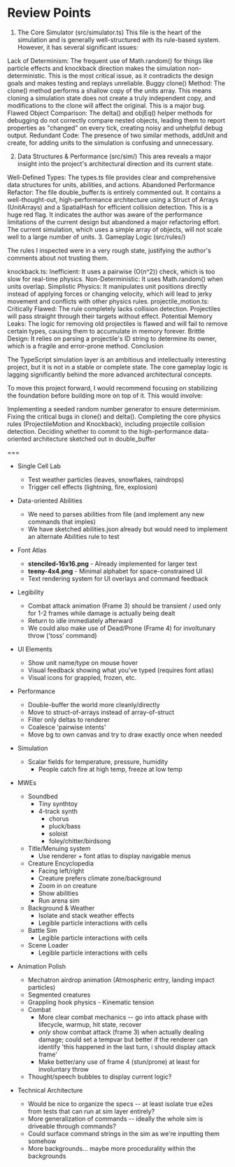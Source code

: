 # Review Points

1. The Core Simulator (src/simulator.ts)
This file is the heart of the simulation and is generally well-structured with its rule-based system. However, it has several significant issues:

Lack of Determinism: The frequent use of Math.random() for things like particle effects and knockback direction makes the simulation non-deterministic. This is the most critical issue, as it contradicts the design goals and makes testing and replays unreliable.
Buggy clone() Method: The clone() method performs a shallow copy of the units array. This means cloning a simulation state does not create a truly independent copy, and modifications to the clone will affect the original. This is a major bug.
Flawed Object Comparison: The delta() and objEq() helper methods for debugging do not correctly compare nested objects, leading them to report properties as "changed" on every tick, creating noisy and unhelpful debug output.
Redundant Code: The presence of two similar methods, addUnit and create, for adding units to the simulation is confusing and unnecessary.

2. Data Structures & Performance (src/sim/)
This area reveals a major insight into the project's architectural direction and its current state.

Well-Defined Types: The types.ts file provides clear and comprehensive data structures for units, abilities, and actions.
Abandoned Performance Refactor: The file double_buffer.ts is entirely commented out. It contains a well-thought-out, high-performance architecture using a Struct of Arrays (UnitArrays) and a SpatialHash for efficient collision detection. This is a huge red flag. It indicates the author was aware of the performance limitations of the current design but abandoned a major refactoring effort. The current simulation, which uses a simple array of objects, will not scale well to a large number of units.
3. Gameplay Logic (src/rules/)

The rules I inspected were in a very rough state, justifying the author's comments about not trusting them.

knockback.ts:
Inefficient: It uses a pairwise (O(n^2)) check, which is too slow for real-time physics.
Non-Deterministic: It uses Math.random() when units overlap.
Simplistic Physics: It manipulates unit positions directly instead of applying forces or changing velocity, which will lead to jerky movement and conflicts with other physics rules.
projectile_motion.ts:
Critically Flawed: The rule completely lacks collision detection. Projectiles will pass straight through their targets without effect.
Potential Memory Leaks: The logic for removing old projectiles is flawed and will fail to remove certain types, causing them to accumulate in memory forever.
Brittle Design: It relies on parsing a projectile's ID string to determine its owner, which is a fragile and error-prone method.
Conclusion

The TypeScript simulation layer is an ambitious and intellectually interesting project, but it is not in a stable or complete state. The core gameplay logic is lagging significantly behind the more advanced architectural concepts.

To move this project forward, I would recommend focusing on stabilizing the foundation before building more on top of it. This would involve:

Implementing a seeded random number generator to ensure determinism.
Fixing the critical bugs in clone() and delta().
Completing the core physics rules (ProjectileMotion and Knockback), including projectile collision detection.
Deciding whether to commit to the high-performance data-oriented architecture sketched out in double_buffer

===

- Single Cell Lab
  - Test weather particles (leaves, snowflakes, raindrops)
  - Trigger cell effects (lightning, fire, explosion)

- Data-oriented Abilities
  - We need to parses abilities from file (and implement any new commands that imples)
  - We have sketched abilities.json already but would need to implement an alternate Abilities rule to test

- Font Atlas
  - **stenciled-16x16.png** - Already implemented for larger text
  - **teeny-4x4.png** - Minimal alphabet for space-constrained UI
  - Text rendering system for UI overlays and command feedback

- Legibility
  - Combat attack animation (Frame 3) should be transient / used only for 1-2 frames while damage is actually being dealt
  - Return to idle immediately afterward
  - We could also make use of Dead/Prone (Frame 4) for involtunary throw ('toss' command)

- UI Elements
  - Show unit name/type on mouse hover
  - Visual feedback showing what you've typed (requires font atlas)
  - Visual icons for grappled, frozen, etc.

- Performance
  - Double-buffer the world more cleanly/directly
  - Move to struct-of-arrays instead of array-of-struct
  - Filter only deltas to renderer
  - Coalesce 'pairwise intents'
  - Move bg to own canvas and try to draw exactly once when needed

- Simulation
  - Scalar fields for temperature, pressure, humidity
    - People catch fire at high temp, freeze at low temp

- MWEs
  - Soundbed
    - Tiny synthtoy
    - 4-track synth
      - chorus
      - pluck/bass
      - soloist
      - foley/chitter/birdsong
  - Title/Menuing system
    - Use renderer + font atlas to display navigable menus
  - Creature Encyclopedia
    - Facing left/right
    - Creature prefers climate zone/background
    - Zoom in on creature
    - Show abilities
    - Run arena sim
  - Background & Weather
    - Isolate and stack weather effects
    - Legible particle interactions with cells
  - Battle Sim
    - Legible particle interactions with cells
  - Scene Loader
    - Legible particle interactions with cells

- Animation Polish
  - Mechatron airdrop animation (Atmospheric entry, landing impact particles)
  - Segmented creatures
  - Grappling hook physics - Kinematic tension
  - Combat
    - More clear combat mechanics -- go into attack phase with lifecycle, warmup, hit state, recover
    - _only_ show combat attack (frame 3) when actually dealing damage; could set a tempvar but better if the renderer can identify 'this happened in the last turn, i should display attack frame'
    - Make better/any use of frame 4 (stun/prone) at least for involuntary throw
  - Thought/speech bubbles to display current logic?

- Technical Architecture
  - Would be nice to organize the specs -- at least isolate true e2es from tests that can run at sim layer entirely?
  - More generalization of commands -- ideally the whole sim is driveable through commands?
  - Could surface command strings in the sim as we're inputting them somehow
  - More backgrounds... maybe more procedurality within the backgrounds

